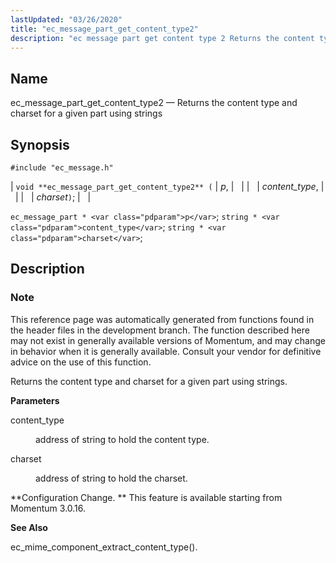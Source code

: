 ```yaml
---
lastUpdated: "03/26/2020"
title: "ec_message_part_get_content_type2"
description: "ec message part get content type 2 Returns the content type and charset for a given part using strings void ec message part get content type 2 p content type charset ec message part p string content type string charset This reference page was automatically generated from functions found in..."
---
```


<a name="apis.ec_message_part_get_content_type2"></a> 
## Name

ec_message_part_get_content_type2 — Returns the content type and charset for a given part using strings

## Synopsis

`#include "ec_message.h"`

| `void **ec_message_part_get_content_type2** (` | <var class="pdparam">p</var>, |   |
|   | <var class="pdparam">content_type</var>, |   |
|   | <var class="pdparam">charset</var>`)`; |   |

`ec_message_part * <var class="pdparam">p</var>`;
`string * <var class="pdparam">content_type</var>`;
`string * <var class="pdparam">charset</var>`;<a name="idp56374128"></a> 
## Description

### Note

This reference page was automatically generated from functions found in the header files in the development branch. The function described here may not exist in generally available versions of Momentum, and may change in behavior when it is generally available. Consult your vendor for definitive advice on the use of this function.

Returns the content type and charset for a given part using strings.

**<a name="idp56377024"></a> Parameters**

<dl class="variablelist">

<dt>content_type</dt>

<dd>

address of string to hold the content type.

</dd>

<dt>charset</dt>

<dd>

address of string to hold the charset.

</dd>

</dl>

**Configuration Change. ** This feature is available starting from Momentum 3.0.16.

**<a name="idp56383312"></a> See Also**

ec_mime_component_extract_content_type().
